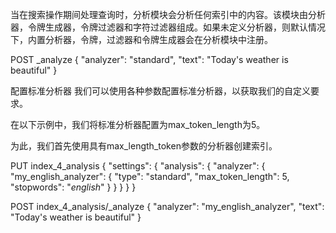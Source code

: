 当在搜索操作期间处理查询时，分析模块会分析任何索引中的内容。该模块由分析器，令牌生成器，令牌过滤器和字符过滤器组成。如果未定义分析器，则默认情况下，内置分析器，令牌，过滤器和令牌生成器会在分析模块中注册。

POST _analyze
{
   "analyzer": "standard",
   "text": "Today's weather is beautiful"
}



配置标准分析器
我们可以使用各种参数配置标准分析器，以获取我们的自定义要求。

在以下示例中，我们将标准分析器配置为max_token_length为5。

为此，我们首先使用具有max_length_token参数的分析器创建索引。

PUT index_4_analysis
{
   "settings": {
      "analysis": {
         "analyzer": {
            "my_english_analyzer": {
               "type": "standard",
               "max_token_length": 5,
               "stopwords": "_english_"
            }
         }
      }
   }
}

POST index_4_analysis/_analyze
{
   "analyzer": "my_english_analyzer",
   "text": "Today's weather is beautiful"
}



